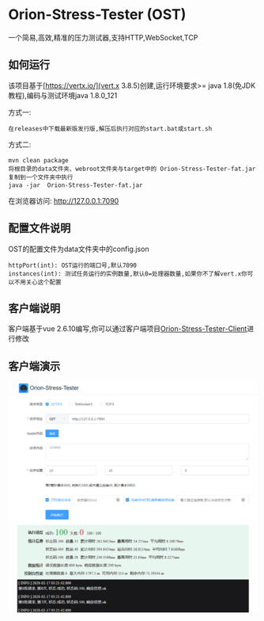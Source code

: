 # Orion-Stress-Tester (OST)
一个简易,高效,精准的压力测试器,支持HTTP,WebSocket,TCP
## 如何运行
该项目基于[https://vertx.io/](vert.x 3.8.5)创建,运行环境要求&gt;= java 1.8(免JDK教程),编码与测试环境java 1.8.0_121

方式一:

```
在releases中下载最新版发行版,解压后执行对应的start.bat或start.sh
```

方式二:

```
mvn clean package
将根目录的data文件夹、webroot文件夹与target中的 Orion-Stress-Tester-fat.jar复制到一个文件夹中执行
java -jar  Orion-Stress-Tester-fat.jar
```
在浏览器访问: http://127.0.0.1:7090

## 配置文件说明
OST的配置文件为data文件夹中的config.json
```
httpPort(int): OST运行的端口号,默认7090
instances(int): 测试任务运行的实例数量,默认0=处理器数量,如果你不了解vert.x你可以不用关心这个配置
```

## 客户端说明
客户端基于vue 2.6.10编写,你可以通过客户端项目[Orion-Stress-Tester-Client](https://github.com/MirrenTools/Orion-Stress-Tester-Client)进行修改

## 客户端演示
![example-zh](https://raw.githubusercontent.com/MirrenTools/Orion-Stress-Tester/master/data/example-zh.png)
